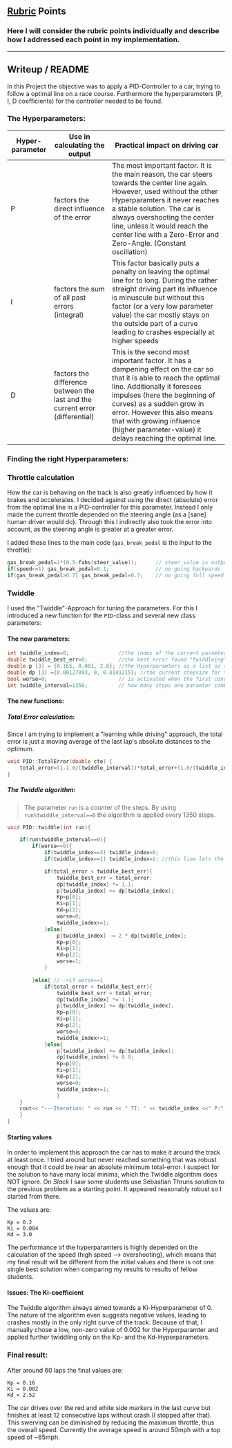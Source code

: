 ## [Rubric](https://review.udacity.com/#!/rubrics/824/view) Points
### Here I will consider the rubric points individually and describe how I addressed each point in my implementation.  

---
## Writeup / README

In this Project the objective was to apply a PID-Controller to a car, trying to follow a optimal line on a race course. Furthermore the hyperparameters (P, I, D coefficients) for the controller needed to be found.

### The Hyperparameters:

| Hyper-parameter | Use in calculating the output   | Practical impact on driving car                                                                                                                                                                                                                                                                                                    |
|-----------|--------------------|-----------------------------------|
| P         | factors the direct influence of the error                                    | The most important factor. It is the main reason, the car steers towards the center line again. However, used without the other Hyperparamters it never reaches a stable solution. The car is always overshooting the center line, unless it would reach the center line with a Zero-Error and Zero-Angle. (Constant oscillation)   |
| I         | factors the sum of all past errors (integral)                                | This factor basically puts a penalty on leaving the optimal line for to long. During the rather straight driving part its influence is minuscule but without this factor (or a very low parameter value) the car mostly stays on the outside part of a curve leading to crashes especially at higher speeds                         |
| D         | factors the difference between the last and the current error (differential) | This is the second most important factor. It has a dampening effect on the car so that it is able to reach the optimal line. Additionally it foresees impulses (here the beginning of curves) as a sudden grow in error. However this also means that with growing influence (higher parameter-value) it delays reaching the optimal line.      |

### Finding the right Hyperparameters:

### Throttle calculation
How the car is behaving on the track is also greatly influenced by how it brakes and accelerates.  I decided against using the direct (absolute) error from the optimal line in a PID-controller for this parameter. Instead I only made the current throttle depended on the steering angle (as a [sane] human driver would do). Through this I indirectly also took the error into account, as the steering angle is greater at a greater error.

I added these lines to the main code (`gas_break_pedal` is the input to the throttle):

```cpp
gas_break_pedal=2*(0.5-fabs(steer_value));		// steer_value is output of PID, Range:[-1,1]
if(speed<=1) gas_break_pedal=0.1; 				// no going backwards
if(gas_break_pedal>0.7) gas_break_pedal=0.7; 	// no going full speed
```

### Twiddle

I used the "Twiddle"-Approach for tuning the parameters. For this I introduced a new function for the `PID`-class and several new class parameters:

#### The new parameters:
```cpp
int twiddle_index=0; 				//the index of the current paramter "twiddled" --> p[]=kp,ki,kd
double twiddle_best_err=0;			//the best error found "twiddleing"
double p [3] = {0.165, 0.001, 2.6}; //the Hyperparamters as a list so that the algorithm can iterate through it
double dp [3] ={0.00127093, 0, 0.0141215}; //the current stepsize for testing different parameter values
bool worse=0;						// is activated when the first condition of the Twiddle Algortithm is not met.
int twiddle_interval=1350; 			// how many steps one paramter combination is tested before evaluation an manipulation. 1350 equals aprox. driving one lap.
```
#### The new functions:
##### Total Error calculation:
Since I am trying to implement a "learning while driving" approach, the total error is just a moving average of the last lap's absolute distances to the optimum.
```cpp
void PID::TotalError(double cte) {
    total_error=(1-1.0/(twiddle_interval))*total_error+(1.0/(twiddle_interval))*fabs(cte);
}
```

##### The Twiddle algorithm:

> The parameter `run` is a counter of the steps. By using `run%twiddle_interval==0` the algorithm is applied every 1350 steps.

```cpp
void PID::twiddle(int run){

    if(run%twiddle_interval==0){
        if(worse==0){
            if(twiddle_index==3) twiddle_index=0;
            if(twiddle_index==1) twiddle_index=2; //this line lets the algortihm skip the second parameter Ki, more to that later

            if(total_error < twiddle_best_err){
                twiddle_best_err = total_error;
                dp[twiddle_index] *= 1.1;
                p[twiddle_index] += dp[twiddle_index];
                Kp=p[0];
                Ki=p[1];
                Kd=p[2];
                worse=0;
                twiddle_index+=1;
            }else{
                p[twiddle_index] -= 2 * dp[twiddle_index];
                Kp=p[0];
                Ki=p[1];
                Kd=p[2];
                worse=1;
            }

        }else{ //-->if worse==1
            if(total_error < twiddle_best_err){
                twiddle_best_err = total_error;
                dp[twiddle_index] *= 1.1;
                p[twiddle_index] += dp[twiddle_index];
                Kp=p[0];
                Ki=p[1];
                Kd=p[2];
                worse=0;
                twiddle_index+=1;
            }else{
                p[twiddle_index] += dp[twiddle_index];
                dp[twiddle_index] *= 0.9;
                Kp=p[0];
                Ki=p[1];
                Kd=p[2];
                worse=0;
                twiddle_index+=1;
                }
    }
    cout<< "---Iteration: " << run << " TI: " << twiddle_index <<" P:" << p[0] << " "<< p[1] << " "<< p[2] << " dp: "<< dp[0] << " "<< dp[1] << " "<< dp[2]<<endl;
    }
}
```

#### Starting values
In order to implement this approach the car has to make it around the track at least once. I tried around but never reached something that was robust enough that it could be near an absolute minimum total-error. I suspect for the solution to have many local minima, which the Twiddle algorithm does NOT ignore. On *Slack* I saw some students use Sebastian Thruns solution to the previous problem as a starting point. It appeared reasonably robust so I started from there.

The values are: 
```
Kp = 0.2
Ki = 0.004
Kd = 3.0
```

The performance of the hyperparamters is highly depended on the calculation of the speed (high speed --> overshooting), which means that my final result will be different from the initial values and there is not one single best solution when comparing my results to results of fellow students.

#### Issues:  The Ki-coefficient

The Twiddle algorithm always aimed towards a Ki-Hyperparameter of 0.  The nature of the algorithm even suggests negative values, leading to crashes mostly in the only right curve of the track. Because of that, I manually chose a low, non-zero value of 0.002 for the Hyperparamter and applied further twiddling only on the Kp- and the Kd-Hyperparameters.

### Final result:

After around  60 laps the final values are: 
```
Kp = 0.16
Ki = 0.002
Kd = 2.52
```
The car drives over the red and white side markers in the last curve but finishes at least 12 consecutive laps without crash (I stopped after that). This swerving can be diminished by reducing the maximum throttle, thus the overall speed. Currently the average speed is around 50mph with a top speed of ~65mph.
